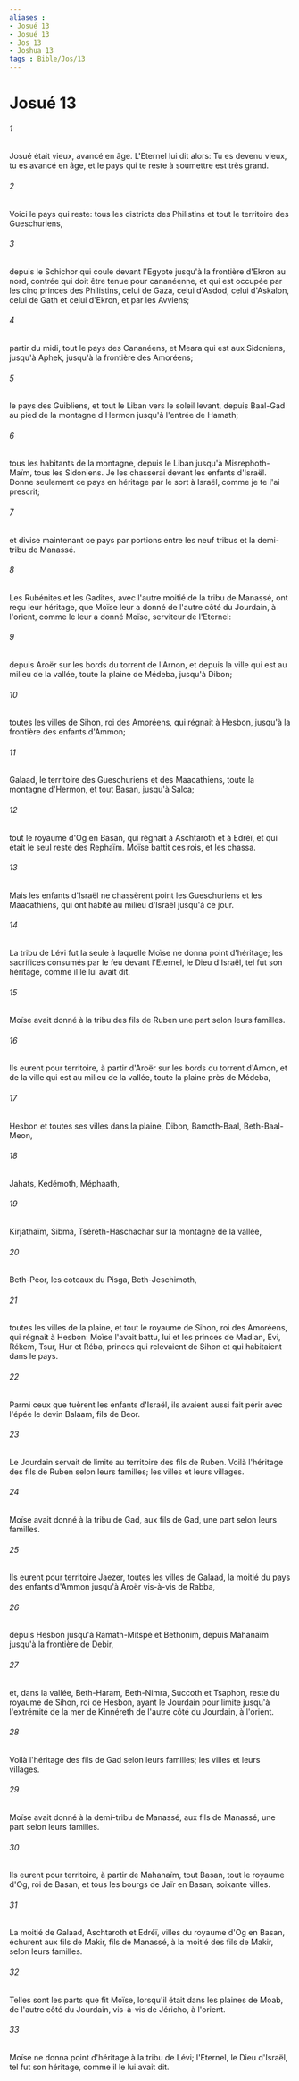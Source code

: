 ```yaml
---
aliases : 
- Josué 13
- Josué 13
- Jos 13
- Joshua 13
tags : Bible/Jos/13
---
```


# Josué 13

###### 1
Josué était vieux, avancé en âge. L'Eternel lui dit alors: Tu es devenu vieux, tu es avancé en âge, et le pays qui te reste à soumettre est très grand.
###### 2
Voici le pays qui reste: tous les districts des Philistins et tout le territoire des Gueschuriens,
###### 3
depuis le Schichor qui coule devant l'Egypte jusqu'à la frontière d'Ekron au nord, contrée qui doit être tenue pour cananéenne, et qui est occupée par les cinq princes des Philistins, celui de Gaza, celui d'Asdod, celui d'Askalon, celui de Gath et celui d'Ekron, et par les Avviens;
###### 4
partir du midi, tout le pays des Cananéens, et Meara qui est aux Sidoniens, jusqu'à Aphek, jusqu'à la frontière des Amoréens;
###### 5
le pays des Guibliens, et tout le Liban vers le soleil levant, depuis Baal-Gad au pied de la montagne d'Hermon jusqu'à l'entrée de Hamath;
###### 6
tous les habitants de la montagne, depuis le Liban jusqu'à Misrephoth-Maïm, tous les Sidoniens. Je les chasserai devant les enfants d'Israël. Donne seulement ce pays en héritage par le sort à Israël, comme je te l'ai prescrit;
###### 7
et divise maintenant ce pays par portions entre les neuf tribus et la demi-tribu de Manassé.
###### 8
Les Rubénites et les Gadites, avec l'autre moitié de la tribu de Manassé, ont reçu leur héritage, que Moïse leur a donné de l'autre côté du Jourdain, à l'orient, comme le leur a donné Moïse, serviteur de l'Eternel:
###### 9
depuis Aroër sur les bords du torrent de l'Arnon, et depuis la ville qui est au milieu de la vallée, toute la plaine de Médeba, jusqu'à Dibon;
###### 10
toutes les villes de Sihon, roi des Amoréens, qui régnait à Hesbon, jusqu'à la frontière des enfants d'Ammon;
###### 11
Galaad, le territoire des Gueschuriens et des Maacathiens, toute la montagne d'Hermon, et tout Basan, jusqu'à Salca;
###### 12
tout le royaume d'Og en Basan, qui régnait à Aschtaroth et à Edréï, et qui était le seul reste des Rephaïm. Moïse battit ces rois, et les chassa.
###### 13
Mais les enfants d'Israël ne chassèrent point les Gueschuriens et les Maacathiens, qui ont habité au milieu d'Israël jusqu'à ce jour.
###### 14
La tribu de Lévi fut la seule à laquelle Moïse ne donna point d'héritage; les sacrifices consumés par le feu devant l'Eternel, le Dieu d'Israël, tel fut son héritage, comme il le lui avait dit.
###### 15
Moïse avait donné à la tribu des fils de Ruben une part selon leurs familles.
###### 16
Ils eurent pour territoire, à partir d'Aroër sur les bords du torrent d'Arnon, et de la ville qui est au milieu de la vallée, toute la plaine près de Médeba,
###### 17
Hesbon et toutes ses villes dans la plaine, Dibon, Bamoth-Baal, Beth-Baal-Meon,
###### 18
Jahats, Kedémoth, Méphaath,
###### 19
Kirjathaïm, Sibma, Tséreth-Haschachar sur la montagne de la vallée,
###### 20
Beth-Peor, les coteaux du Pisga, Beth-Jeschimoth,
###### 21
toutes les villes de la plaine, et tout le royaume de Sihon, roi des Amoréens, qui régnait à Hesbon: Moïse l'avait battu, lui et les princes de Madian, Evi, Rékem, Tsur, Hur et Réba, princes qui relevaient de Sihon et qui habitaient dans le pays.
###### 22
Parmi ceux que tuèrent les enfants d'Israël, ils avaient aussi fait périr avec l'épée le devin Balaam, fils de Beor.
###### 23
Le Jourdain servait de limite au territoire des fils de Ruben. Voilà l'héritage des fils de Ruben selon leurs familles; les villes et leurs villages.
###### 24
Moïse avait donné à la tribu de Gad, aux fils de Gad, une part selon leurs familles.
###### 25
Ils eurent pour territoire Jaezer, toutes les villes de Galaad, la moitié du pays des enfants d'Ammon jusqu'à Aroër vis-à-vis de Rabba,
###### 26
depuis Hesbon jusqu'à Ramath-Mitspé et Bethonim, depuis Mahanaïm jusqu'à la frontière de Debir,
###### 27
et, dans la vallée, Beth-Haram, Beth-Nimra, Succoth et Tsaphon, reste du royaume de Sihon, roi de Hesbon, ayant le Jourdain pour limite jusqu'à l'extrémité de la mer de Kinnéreth de l'autre côté du Jourdain, à l'orient.
###### 28
Voilà l'héritage des fils de Gad selon leurs familles; les villes et leurs villages.
###### 29
Moïse avait donné à la demi-tribu de Manassé, aux fils de Manassé, une part selon leurs familles.
###### 30
Ils eurent pour territoire, à partir de Mahanaïm, tout Basan, tout le royaume d'Og, roi de Basan, et tous les bourgs de Jaïr en Basan, soixante villes.
###### 31
La moitié de Galaad, Aschtaroth et Edréï, villes du royaume d'Og en Basan, échurent aux fils de Makir, fils de Manassé, à la moitié des fils de Makir, selon leurs familles.
###### 32
Telles sont les parts que fit Moïse, lorsqu'il était dans les plaines de Moab, de l'autre côté du Jourdain, vis-à-vis de Jéricho, à l'orient.
###### 33
Moïse ne donna point d'héritage à la tribu de Lévi; l'Eternel, le Dieu d'Israël, tel fut son héritage, comme il le lui avait dit.
